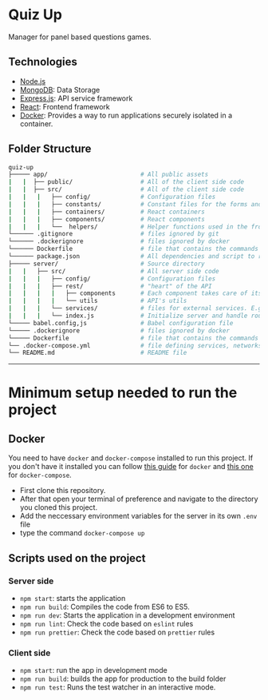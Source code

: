 # Quiz Up

Manager for panel based questions games.

## Technologies

- [Node.js](https://nodejs.org/en/)
- [MongoDB](https://www.mongodb.com/): Data Storage
- [Express.js](https://expressjs.com/): API service framework
- [React](https://reactjs.org/): Frontend framework
- [Docker](https://www.docker.com/): Provides a way to run applications securely isolated in a container.

## Folder Structure

```bash
quiz-up
├───── app/                          # All public assets
|   |  ├── public/                   # All of the client side code
|   |  ├── src/                      # All of the client side code
|   |   |   ├── config/              # Configuration files
|   |   |   ├── constants/           # Constant files for the forms and components
|   |   |   ├── containers/          # React containers
|   |   |   ├── components/          # React components
|   |   |   └──  helpers/            # Helper functions used in the frontend section of the file
└────── .gitignore                   # files ignored by git
└────── .dockerignore                # files ignored by docker
└────── Dockerfile                   # file that contains the commands needed to assemble an image
└────── package.json                 # All dependencies and script to run the application
├───── server/                       # Source directory
|   |   ├── src/                     # All server side code
|   |   |   ├── config/              # Configuration files
|   |   |   ├── rest/                # "heart" of the API
|   |   |   |   ├── components       # Each component takes care of its own routes, controller and model
|   |   |   |   └── utils            # API's utils
|   |   |   └── services/            # files for external services. E.g: sending mails
|   |   |   └── index.js             # Initialize server and handle routes and services
└───── babel.config,js               # Babel configuration file
└───── .dockerignore                 # files ignored by docker
└───── Dockerfile                    # file that contains the commands needed to assemble an image
└── .docker-compose.yml              # file defining services, networks and volumes for docker containers
└── README.md                        # README file
```

---

# Minimum setup needed to run the project

## Docker

You need to have `docker` and `docker-compose` installed to run this project. If you don't have it installed you can follow [this guide](https://docs.docker.com/install/) for `docker` and [this one](https://docs.docker.com/compose/install/) for `docker-compose`.

- First clone this repository.
- After that open your terminal of preference and navigate to the directory you cloned this project.
- Add the neccessary environment variables for the server in its own `.env` file
- type the command `docker-compose up`

## Scripts used on the project

### Server side

- `npm start`: starts the application
- `npm run build`: Compiles the code from ES6 to ES5.
- `npm run dev`: Starts the application in a development environment
- `npm run lint`: Check the code based on `eslint` rules
- `npm run prettier`: Check the code based on `prettier` rules

### Client side

- `npm start`: run the app in development mode
- `npm run build`: builds the app for production to the build folder
- `npm run test`: Runs the test watcher in an interactive mode.
